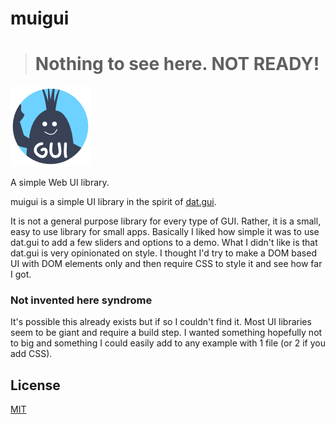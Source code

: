 # muigui

> # Nothing to see here. NOT READY!

<img src="./images/muigui.png" style="max-width: 640px">

A simple Web UI library.

muigui is a simple UI library in the spirit of
[dat.gui](https://github.com/dataarts/dat.gui).

It is not a general purpose library for every type of GUI.
Rather, it is a small, easy to use library for small apps.
Basically I liked how simple it was to use dat.gui to add
a few sliders and options to a demo. What I didn't like is
that dat.gui is very opinionated on style. I thought I'd
try to make a DOM based UI with DOM elements only and then
require CSS to style it and see how far I got.

### Not invented here syndrome

It's possible this already exists but if so I couldn't find it.
Most UI libraries seem to be giant and require a build step.
I wanted something hopefully not to big and something I could
easily add to any example with 1 file (or 2 if you add CSS).

## License

[MIT](https://github.com/greggman/muigui/blob/main/LICENSE.md)
